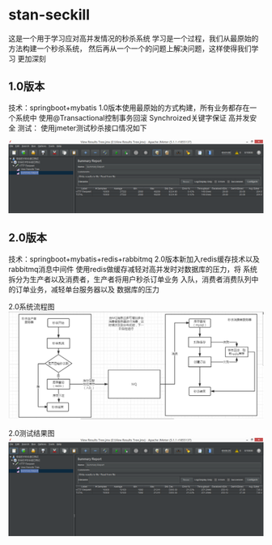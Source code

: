 # stan-seckill

这是一个用于学习应对高并发情况的秒杀系统
学习是一个过程，我们从最原始的方法构建一个秒杀系统，
然后再从一个一个的问题上解决问题，这样使得我们学习
更加深刻

## 1.0版本
 技术：springboot+mybatis
 1.0版本使用最原始的方式构建，所有业务都存在一个系统中
 使用@Transactional控制事务回滚 Synchroized关键字保证
 高并发安全
 测试：
 使用jmeter测试秒杀接口情况如下
 
 ![Image text](https://github.com/sidanchen/images/blob/master/seckill/test/seckill-test-1.jpg)
  
## 2.0版本
 技术：springboot+mybatis+redis+rabbitmq
 2.0版本新加入redis缓存技术以及rabbitmq消息中间件
 使用redis做缓存减轻对高并发时对数据库的压力，将
 系统拆分为生产者以及消费者，生产者将用户秒杀订单业务
 入队，消费者消费队列中的订单业务，减轻单台服务器以及
 数据库的压力
 
 2.0系统流程图
 ![Image text](https://github.com/sidanchen/images/blob/master/seckill/test/seckill-image-2.jpg)
  
 2.0测试结果图
 ![Image text](https://github.com/sidanchen/images/blob/master/seckill/test/seckill-test-2.jpg)
 